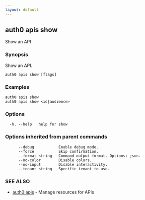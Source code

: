 ```yaml
---
layout: default
---
```

## auth0 apis show

Show an API

### Synopsis

Show an API.

```
auth0 apis show [flags]
```

### Examples

```
auth0 apis show 
auth0 apis show <id|audience>
```

### Options

```
  -h, --help   help for show
```

### Options inherited from parent commands

```
      --debug           Enable debug mode.
      --force           Skip confirmation.
      --format string   Command output format. Options: json.
      --no-color        Disable colors.
      --no-input        Disable interactivity.
      --tenant string   Specific tenant to use.
```

### SEE ALSO

* [auth0 apis](auth0_apis.md)	 - Manage resources for APIs

